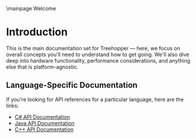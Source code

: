 \mainpage Welcome

# Introduction

This is the main documentation set for Treehopper — here, we focus on overall concepts you'll need to understand how to get going. We'll also dive deep into hardware functionality, performance considerations, and anything else that is platform-agnostic.

## Language-Specific Documentation
If you're looking for API references for a particular language, here are the links:
- <a href="C-Sharp">C# API Documentation</a>
- <a href="Java">Java API Documentation</a>
- <a href="Cpp">C++ API Documentation</a>